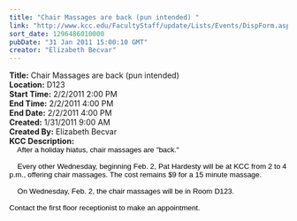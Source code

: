```yaml
---
title: "Chair Massages are back (pun intended) "
link: "http://www.kcc.edu/FacultyStaff/update/Lists/Events/DispForm.aspx?ID=43"
sort_date: 1296486010000
pubDate: "31 Jan 2011 15:00:10 GMT"
creator: "Elizabeth Becvar"
---
```


<div><b>Title:</b> Chair Massages are back (pun intended) </div>
<div><b>Location:</b> D123</div>
<div><b>Start Time:</b> 2/2/2011 2:00 PM</div>
<div><b>End Time:</b> 2/2/2011 4:00 PM</div>
<div><b>End Date:</b> 2/2/2011 4:00 PM</div>
<div><b>Created:</b> 1/31/2011 9:00 AM</div>
<div><b>Created By:</b> Elizabeth Becvar</div>
<div><b>KCC Description:</b> <div class=ExternalClassF67AF396036742A18418D659EB0AB78E><div>
<p class=MsoNormal style="margin:0in 0in 0pt"><span style="font-size:10pt;color:black;font-family:'Arial','sans-serif'"></span></p>
<p class=MsoNormal style="margin:0in 0in 0pt"><span style="font-size:10pt;color:black;font-family:'Arial','sans-serif'">    After a holiday hiatus, chair massages are &quot;back.&quot;</span></p><span style="font-size:10pt;color:black;font-family:'Arial','sans-serif'">
<p class=MsoNormal style="margin:0in 0in 0pt"><br>    Every other Wednesday, beginning Feb. 2, Pat Hardesty will be at KCC from 2 to 4 p.m., offering chair massages. The cost remains $9 for a 15 minute massage. </p>
<p class=MsoNormal style="margin:0in 0in 0pt"><br>    On Wednesday, Feb. 2, the chair massages will be in Room D123.</p>
<p class=MsoNormal style="margin:0in 0in 0pt"><br>Contact the first floor receptionist to make an appointment.</span></p></div></div></div>
